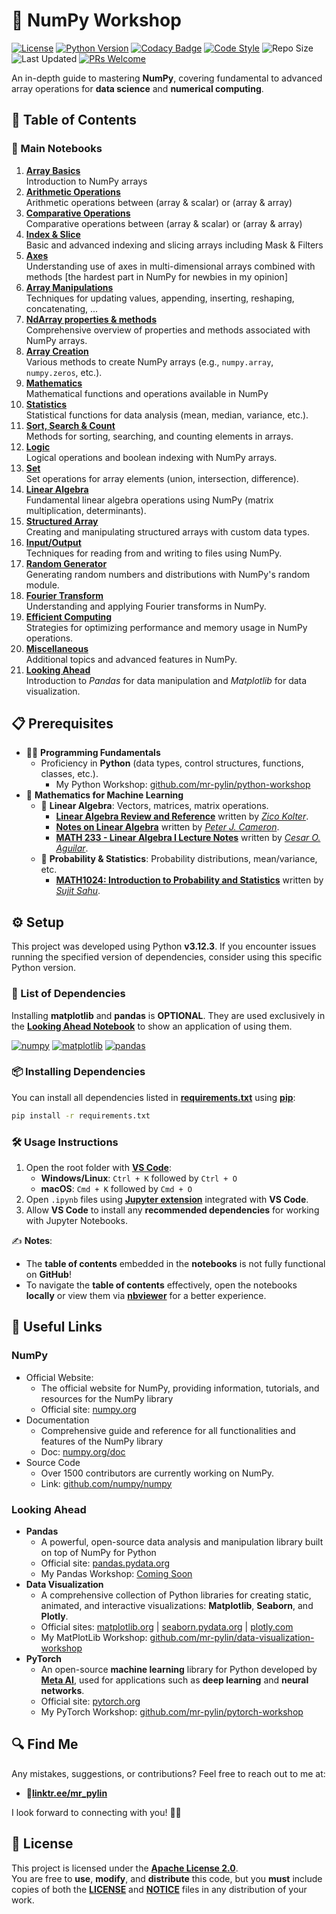 # 🔢 NumPy Workshop

[![License](https://img.shields.io/github/license/mr-pylin/numpy-workshop)](https://github.com/mr-pylin/numpy-workshop/blob/main/LICENSE)
[![Python Version](https://img.shields.io/badge/Python-3.12.3-blue?logo=python&logoColor=white)](https://www.python.org/downloads/release/python-3123/)
[![Codacy Badge](https://app.codacy.com/project/badge/Grade/1faf9d4577d3406a9ac65a4cb8d3d4f1)](https://app.codacy.com/gh/mr-pylin/numpy-workshop/dashboard?utm_source=gh&utm_medium=referral&utm_content=&utm_campaign=Badge_grade)
[![Code Style](https://img.shields.io/badge/code%20style-black-000000.svg)](https://github.com/psf/black)
![Repo Size](https://img.shields.io/github/repo-size/mr-pylin/numpy-workshop)
![Last Updated](https://img.shields.io/github/last-commit/mr-pylin/numpy-workshop)
[![PRs Welcome](https://img.shields.io/badge/PRs-welcome-brightgreen)](https://github.com/mr-pylin/numpy-workshop/pulls)

An in-depth guide to mastering **NumPy**, covering fundamental to advanced array operations for **data science** and **numerical computing**.

## 📖 Table of Contents

### 📖 Main Notebooks

1. [**Array Basics**](./codes/01-array-basics.ipynb)  
   Introduction to NumPy arrays
1. [**Arithmetic Operations**](./codes/02-arithmetic-operations.ipynb)  
   Arithmetic operations between (array & scalar) or (array & array)
1. [**Comparative Operations**](./codes/03-comparative-operations.ipynb)  
   Comparative operations between (array & scalar) or (array & array)
1. [**Index & Slice**](./codes/04-index-&-slice.ipynb)  
   Basic and advanced indexing and slicing arrays including Mask & Filters
1. [**Axes**](./codes/05-axes.ipynb)  
   Understanding use of axes in multi-dimensional arrays combined with methods [the hardest part in NumPy for newbies in my opinion]
1. [**Array Manipulations**](./codes/06-array-manipulations.ipynb)  
   Techniques for updating values, appending, inserting, reshaping, concatenating, ...
1. [**NdArray properties & methods**](./codes/07-ndarray-members.ipynb)  
   Comprehensive overview of properties and methods associated with NumPy arrays.
1. [**Array Creation**](./codes/08-array-creation.ipynb)  
   Various methods to create NumPy arrays (e.g., `numpy.array`, `numpy.zeros`, etc.).
1. [**Mathematics**](./codes/09-mathematics.ipynb)  
   Mathematical functions and operations available in NumPy
1. [**Statistics**](./codes/10-statistics.ipynb)  
   Statistical functions for data analysis (mean, median, variance, etc.).
1. [**Sort, Search & Count**](./codes/11-sort-search-count.ipynb)  
   Methods for sorting, searching, and counting elements in arrays.
1. [**Logic**](./codes/12-logic.ipynb)  
   Logical operations and boolean indexing with NumPy arrays.
1. [**Set**](./codes/13-set.ipynb)  
   Set operations for array elements (union, intersection, difference).
1. [**Linear Algebra**](./codes/14-linear-algebra.ipynb)  
   Fundamental linear algebra operations using NumPy (matrix multiplication, determinants).
1. [**Structured Array**](./codes/15-structured-array.ipynb)  
   Creating and manipulating structured arrays with custom data types.
1. [**Input/Output**](./codes/16-input-output.ipynb)  
   Techniques for reading from and writing to files using NumPy.
1. [**Random Generator**](./codes/17-random-generator.ipynb)  
   Generating random numbers and distributions with NumPy's random module.
1. [**Fourier Transform**](./codes/18-fourier-transform.ipynb)  
   Understanding and applying Fourier transforms in NumPy.
1. [**Efficient Computing**](./codes/19-efficient-computing.ipynb)  
   Strategies for optimizing performance and memory usage in NumPy operations.
1. [**Miscellaneous**](./codes/20-miscellaneous.ipynb)  
   Additional topics and advanced features in NumPy.
1. [**Looking Ahead**](./codes/21-looking-ahead.ipynb)  
   Introduction to *Pandas* for data manipulation and *Matplotlib* for data visualization.

## 📋 Prerequisites

- 👨‍💻 **Programming Fundamentals**
  - Proficiency in **Python** (data types, control structures, functions, classes, etc.).
    - My Python Workshop: [github.com/mr-pylin/python-workshop](https://github.com/mr-pylin/python-workshop)
- 🔣 **Mathematics for Machine Learning**
  - 🔲 **Linear Algebra**: Vectors, matrices, matrix operations.
    - [**Linear Algebra Review and Reference**](https://www.cs.cmu.edu/%7Ezkolter/course/linalg/linalg_notes.pdf) written by [*Zico Kolter*](https://zicokolter.com).
    - [**Notes on Linear Algebra**](https://webspace.maths.qmul.ac.uk/p.j.cameron/notes/linalg.pdf) written by [*Peter J. Cameron*](https://cameroncounts.github.io/web).
    - [**MATH 233 - Linear Algebra I Lecture Notes**](https://www.geneseo.edu/~aguilar/public/assets/courses/233/main_notes.pdf) written by [*Cesar O. Aguilar*](https://www.geneseo.edu/~aguilar/).
  - 🎲 **Probability & Statistics**: Probability distributions, mean/variance, etc.
    - [**MATH1024: Introduction to Probability and Statistics**](https://www.sujitsahu.com/teach/2020_math1024.pdf) written by [*Sujit Sahu*](https://www.southampton.ac.uk/people/5wynjr/professor-sujit-sahu).

## ⚙️ Setup

This project was developed using Python **v3.12.3**. If you encounter issues running the specified version of dependencies, consider using this specific Python version.

### 📝 List of Dependencies

Installing **matplotlib** and **pandas** is **OPTIONAL**. They are used exclusively in the [**Looking Ahead Notebook**](./codes/21-looking-ahead.ipynb) to show an application of using them.

[![numpy](https://img.shields.io/badge/numpy-2.1.3-orange)](https://pypi.org/project/numpy/2.1.3/)
[![matplotlib](https://img.shields.io/badge/matplotlib-3.9.1-green)](https://pypi.org/project/matplotlib/3.9.1/)
[![pandas](https://img.shields.io/badge/pandas-2.2.2-yellow)](https://pypi.org/project/pandas/2.2.2/)

### 📦 Installing Dependencies

You can install all dependencies listed in [**requirements.txt**](./requirements.txt) using [**pip**](https://pip.pypa.io/en/stable/installation/):

```bash
pip install -r requirements.txt
```

### 🛠️ Usage Instructions

1. Open the root folder with [**VS Code**](https://code.visualstudio.com/):
    - **Windows/Linux**: `Ctrl + K` followed by `Ctrl + O`
    - **macOS**: `Cmd + K` followed by `Cmd + O`
1. Open `.ipynb` files using [**Jupyter extension**](https://marketplace.visualstudio.com/items?itemName=ms-toolsai.jupyter) integrated with **VS Code**.
1. Allow **VS Code** to install any **recommended dependencies** for working with Jupyter Notebooks.

✍️ **Notes**:  

- The **table of contents** embedded in the **notebooks** is not fully functional on **GitHub**!
- To navigate the **table of contents** effectively, open the notebooks **locally** or view them via [**nbviewer**](https://nbviewer.org/github/mr-pylin/pytorch-workshop) for a better experience.

## 🔗 Useful Links

### **NumPy**

- Official Website:
  - The official website for NumPy, providing information, tutorials, and resources for the NumPy library
  - Official site: [numpy.org](https://numpy.org/)
- Documentation
  - Comprehensive guide and reference for all functionalities and features of the NumPy library
  - Doc: [numpy.org/doc](https://numpy.org/doc/)
- Source Code
  - Over 1500 contributors are currently working on NumPy.
  - Link: [github.com/numpy/numpy](https://github.com/numpy/numpy)

### **Looking Ahead**

- **Pandas**
  - A powerful, open-source data analysis and manipulation library built on top of NumPy for Python
  - Official site: [pandas.pydata.org](https://pandas.pydata.org/)
  - My Pandas Workshop: [Coming Soon](https://github.com/mr-pylin/#)
- **Data Visualization**
  - A comprehensive collection of Python libraries for creating static, animated, and interactive visualizations: **Matplotlib**, **Seaborn**, and **Plotly**.
  - Official sites: [matplotlib.org](https://matplotlib.org/) | [seaborn.pydata.org](https://seaborn.pydata.org/) | [plotly.com](https://plotly.com/)
  - My MatPlotLib Workshop: [github.com/mr-pylin/data-visualization-workshop](https://github.com/mr-pylin/data-visualization-workshop)
- **PyTorch**
  - An open-source **machine learning** library for Python developed by [**Meta AI**](https://ai.meta.com/), used for applications such as **deep learning** and **neural networks**.
  - Official site: [pytorch.org](https://pytorch.org/)
  - My PyTorch Workshop: [github.com/mr-pylin/pytorch-workshop](https://github.com/mr-pylin/pytorch-workshop)

## 🔍 Find Me

Any mistakes, suggestions, or contributions? Feel free to reach out to me at:

- 📍[**linktr.ee/mr_pylin**](https://linktr.ee/mr_pylin)

I look forward to connecting with you! 🏃‍♂️

## 📄 License

This project is licensed under the **[Apache License 2.0](./LICENSE)**.  
You are free to **use**, **modify**, and **distribute** this code, but you **must** include copies of both the [**LICENSE**](./LICENSE) and [**NOTICE**](./NOTICE) files in any distribution of your work.
